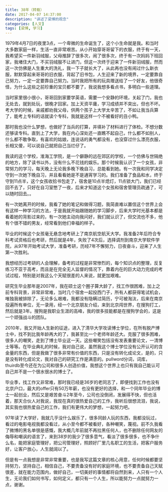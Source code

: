 ```yaml
---
title: 38年（转载）
date: 2017-04-07 14:37:00
description: "讲述了梁博的观念"
categories: [人文]
tags: [梁博, 学习]
---
```


1979年4月7日的夜里3点，一个卑微的生命诞生了，这个小生命就是我。和当时大多数家庭一样，生活一直非常艰苦。从小开始穿哥哥留下的衣服，终于有一天，我希望买一件新羽绒服，父母推辞了很多次，闹了很多次，终于有一次妈妈下班回家，我堵住大门，不买羽绒服不让进门，但这一次终于迎来了一件新羽绒服，然而这一次仿佛是人生重大的洗礼，我一下子就长大了，从此再也没有闹过什么新衣服，默默穿起来哥哥的旧衣服，背起了旧书包，人生迎来了新的境界，一定要靠自己努力，一定一定要靠自己努力。当时我把所有的玩具赠送给了一个好友，他很奇怪，为什么这些之前珍重的宝贝都不要了，我说我想多看点书，多明白一些道理。

 当时家里很小很小，哥哥回到家要学英语，需要一个安静的环境，关起了门，我也无处去，就到处玩，很晚才回家。加上天资平庸，学习成绩并不突出，但也不坏。考大学的时候，亲戚都劝我父母，供两个孩子上大学太辛苦了，不如让我当兵算了，能考上专科的话就读个专科，我就是这样一个不被看好的丑小鸭。

那时我也没什么梦想，也做好了当兵的打算，并填补了材料进行了体检。不想分数还够读专科。直到上了大学，我在内心深处还一直瞧不起自己，什么都不如别人，什么都不敢争取，有喜欢的姑娘，连说话的勇气都没有，也没穿过什么漂亮衣服，长相又傻，可以说自己就把自己当烂仔了。

我读的这个学校，淮海工学院，是一个僻静的远在郊区的学校，一个仿佛与世隔绝的地方，除了读书以外，没有什么不花钱的娱乐。那个时候我认识了一个女孩，非常努力的学习，每天晚上无论我多晚下晚自习，总能看到她。有一次我和同学决定守到一次她下晚自习，并且看看她是不是通宵学习的。我们准备了食品和水，终于守到11点半，这个女孩收拾书包走了，宿舍是10点半熄灯，11点锁大门，我们已经回不去了，只好在自习室憋了一夜，后来才知道这个女孩和宿舍管理员疏通了，可以随时回去。。

有一次她离开的时候，我看了她的笔记和做得习题，我简直难以置信这个世界上会有这样一种学习的方法，于是我就开始跟随她的学习脚步，后来大学时光基本都是看着她的背影过来的，有一次她主动向我问好，我们就认识了，但交流也不多，他有个很不错的男友，经常看到他们幸福的样子。

毕业的时候这个女孩毫无悬念地考研上了南京航空航天大学。我准备2年后符合专科考试资格后也考研，然后就是4年，失败了4次后，选择调剂到南京大学软件学院，从97年开始考试大学，准备考研，历经7年不懈努力，日夜奋斗，迎来了人生第一次胜利。

我想经历过考研的人会理解，备考的过程是非常惨烈的，每个知识点的整理，反复练习不亚于高考，而且是在完全无人监督的情况下，靠着内在的巨大动力完成的考试过程，特别是对我这么个天赋很差的人来说，就更加艰难。

研究生毕业那年是2007年，我在硕士这个圈子算大龄了，找工作很困难，加上之前专科背景，非常非常难，当时几个宿舍一起投西门子，所有人都获得笔试机会，唯独我被排除了，无论多么艰难，我都没有隐瞒过简历，宁可被淘汰，后来在南京投遍所有单位，无一录用，经一个北京朋友介绍，来到北京闯世界，在搜狗打工，然后就是3年。搜狗是我职业生涯的高峰，我的很多技能都是在搜狗学会的，这是一个顽强战斗的团队。

2010年，我又开始人生新的征途，进入了清华大学攻读博士学位，在所有脱产博士中，找不到比我年龄再大的了，我甚至比一个老师年龄还大。克服了很多困难，很多人的嘲笑，走到了博士毕业这一天。这些嘲笑包括没有发表重要论文，一清博士等等。在毕业典礼的时候，我对自己说，虽然我这个博士学位没有公开认可的含金量的东西，但是我做了很多非常有价值的东西，只是没有转化成论文，是的，只是没有转化成论文，我对自己的研究工作是满意的。pullword分词，词库，thuirdb至今还在为公司和很多人创造价值，我想这个世界上也只有我自己能认可自己并不是一个很水很水的博士了。

毕业季，找工作又非常难，那时我已经是36岁的老同志了，即便找到工作也没有北京户口，最大的offer只有50万年薪，也没有更好的选择，和一个同年毕业的博士一起创业，然后又是艰苦奋斗2年至今，公司也没倒闭，发展得不快，但也活着，那天合伙人对我说，我现在真的很热爱自己的工作，我听后很想流泪，我说，其实我也很热爱自己的工作，我们有更伟大的梦想，一起努力吧。

97年读了大学好，我就几乎没什么娱乐了，很多同龄人玩的东西，我都没玩过，看过的电影电视我都没看过，从小至今都不被看好，各种嘲笑，蔑视。前不久我看了微博的黑名单很是感慨，我大概几年前就不再拉黑任何人，也不删除任何网友的侮辱和嘲讽的语言了，来到38岁的我少了很多意气，看淡了很多很多，也不争什么名，能把家庭管理好，把公司管理好，照顾好厂里几名职工的生活，把客户服务好，让客户放心，人生就阔以了。

但是有一点我想是非常非常重要，也是我写这篇文章的核心用意，任何时候都要坚持努力，坚持自己，相信自己，不要责备没有好的家庭环境，也不要责备自己天赋很差，就在能力范围内，做好自己，一切美好的事情都将自然到来，人只有一个人生，无论我们如何书写，如何定义，都只有一个人生，所以能努力一点就努力一点，谢谢。